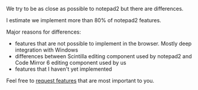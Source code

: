 We try to be as close as possible to notepad2 but there are differences.

I estimate we implement more than 80% of notepad2 features.

Major reasons for differences:
* features that are not possible to implement in the browser. Mostly deep integration with Windows
* differences between Scintilla editing component used by notepad2 and Code Mirror 6 editing component used by us
* features that I haven't yet implemented

Feel free to [request features](https://github.com/kjk/onlinetool.io/labels/notepad2) that are most important to you.
